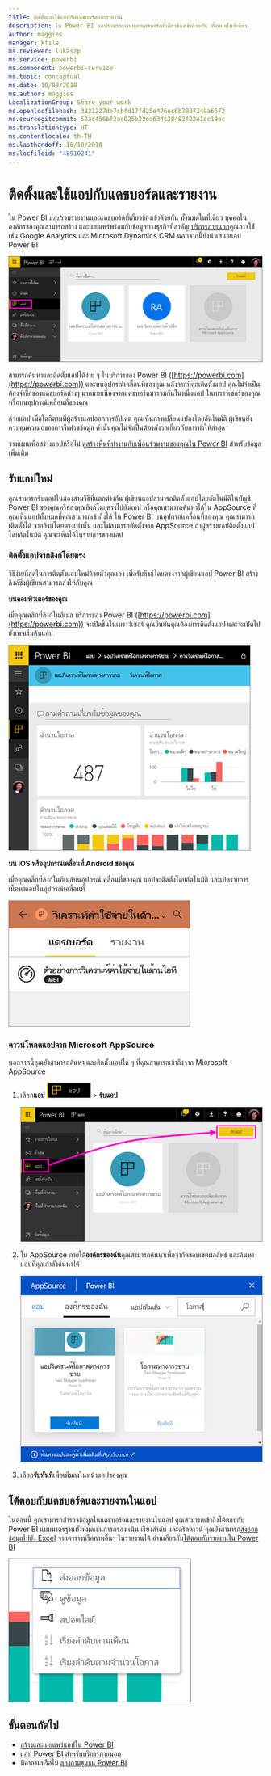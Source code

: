 ```yaml
---
title: ติดตั้งและใช้แอปกับแดชบอร์ดและรายงาน
description: ใน Power BI แอปรวมรายงานและแดชบอร์ดที่เกี่ยวข้องเข้าด้วยกัน ทั้งหมดในที่เดียว
author: maggies
manager: kfile
ms.reviewer: lukaszp
ms.service: powerbi
ms.component: powerbi-service
ms.topic: conceptual
ms.date: 10/08/2018
ms.author: maggies
LocalizationGroup: Share your work
ms.openlocfilehash: 3821227de7cbfd17fd25e476ec6b7807349a6672
ms.sourcegitcommit: 52ac456bf2ac025b22ea634c28482f22e1cc19ac
ms.translationtype: HT
ms.contentlocale: th-TH
ms.lasthandoff: 10/10/2018
ms.locfileid: "48910241"
---
```

# <a name="install-and-use-apps-with-dashboards-and-reports-in-power-bi"></a>ติดตั้งและใช้แอปกับแดชบอร์ดและรายงาน
ใน Power BI *แอป*รวมรายงานและแดชบอร์ดที่เกี่ยวข้องเข้าด้วยกัน ทั้งหมดในที่เดียว บุคคลในองค์กรของคุณสามารถสร้าง และเผยแพร่พร้อมกับข้อมูลทางธุรกิจที่สำคัญ [บริการภายนอก](service-connect-to-services.md)คุณอาจใช้่ เช่น Google Analytics และ Microsoft Dynamics CRM นอกจากนี้ยังนำเสนอแอป Power BI 

![แอปใน Power BI](media/service-install-use-apps/power-bi-apps-left-nav.png)

สามารถค้นหาและติดตั้งแอปได้ง่าย ๆ ในบริการของ Power BI ([https://powerbi.com](https://powerbi.com)) และบนอุปกรณ์เคลื่อนที่ของคุณ หลังจากที่คุณติดตั้งแอป คุณไม่จำเป็นต้องจำชื่อของแดชบอร์ดต่างๆ มากมายเนื่องจากแดชบอร์ดมารวมกันในหนึ่งแอป ในเบราว์เซอร์ของคุณ หรือบนอุปกรณ์เคลื่อนที่ของคุณ

ด้วยแอป เมื่อใดก็ตามที่ผู้สร้างแอปออกการอัปเดต คุณเห็นการเปลี่ยนแปลงโดยอัตโนมัติ ผู้เขียนยังควบคุมความถของการรีเฟรชข้อมูล ดังนั้นคุณไม่จำเป็นต้องกังวลเกี่ยวกับการทำให้ล่าสุด 

วางแผนเพื่อสร้างแอปหรือไม่ ดู[สร้างพื้นที่ทำงานกับเพื่อนร่วมงานของคุณใน Power BI](service-create-distribute-apps.md) สำหรับข้อมูลเพิ่มเติม

## <a name="get-a-new-app"></a>รับแอปใหม่
คุณสามารถรับแอปในสองสามวิธีที่แตกต่างกัน ผู้เขียนแอปสามารถติดตั้งแอปโดยอัตโนมัติในบัญชี Power BI ของคุณหรือส่งคุณลิงก์โดยตรงไปยังแอป หรือคุณสามารถค้นหาได้ใน AppSource ที่คุณเห็นแอปทั้งหมดที่คุณสามารถเข้าถึงได้ ใน Power BI บนอุปกรณ์เคลื่อนที่ของคุณ คุณสามารถเติดตั้งได้ จากลิงก์โดยตรงเท่านั้น และไม่สามารถตัดตั้งจาก AppSource ถ้าผู้สร้างแอปติดตั้งแอปโดยอัตโนมัติ คุณจะเห็นได้ในรายการของแอป

### <a name="install-an-app-from-a-direct-link"></a>ติดตั้งแอปจากลิงก์โดยตรง
วิธีง่ายที่สุดในการติดตั้งแอปใหม่ด้วยตัวคุณเอง เพื่อรับลิงก์โดยตรงจากผู้เขียนแอป Power BI สร้างลิงค์ซึ่งผู้เขียนสามารถส่งให้กับคุณ

**บนคอมพิวเตอร์ของคุณ** 

เมื่อคุณคลิกที่ลิงก์ในอีเมล บริการของ Power BI ([https://powerbi.com](https://powerbi.com)) จะเปิดขึ้นในเบราว์เซอร์ คุณยืนยันคุณต้องการติดตั้งแอป และจะเปิดไปยังเพจเริ่มต้นแอป

![แอปเพจเริ่มต้นใน Power BI service](media/service-install-use-apps/power-bi-app-landing-page-opportunity-480.png)

**บน iOS หรืออุปกรณ์เคลื่อนที่ Android ของคุณ** 

เมื่อคุณคลิ๊กที่ลิงก์ในอีเมล์บนอุปกรณ์เคลื่อนที่ของคุณ แอปจะติดตั้งโดยอัตโนมัติ และเปิดรายการเนื้อหาแอปในอุปกรณ์เคลื่อนที่ 

![รายการเนื้อหาแอปบนอุปกรณ์เคลื่อนที่](media/service-install-use-apps/power-bi-app-index-it-spend-360.png)

### <a name="get-the-app-from-microsoft-appsource"></a>ดาวน์โหลดแอปจาก Microsoft AppSource
นอกจากนี้คุณยังสามารถค้นหา และติดตั้งแอปใด ๆ ที่คุณสามารถเข้าถึงจาก Microsoft AppSource 

1. เลือก**แอป** ![แอปในบานหน้าต่างนำทางด้านซ้าย](media/service-install-use-apps/power-bi-apps-bar.png) > **รับแอป** 
   
     ![ไอคอนรับแอป](media/service-install-use-apps/power-bi-service-apps-get-apps-oppty.png)
2. ใน AppSource ภายใต้**องค์กรของฉัน**คุณสามารถค้นหาเพื่อจำกัดขอบเขตผลลัพธ์ และค้นหาแอปที่คุณกำลังค้นหาได้
   
     ![ใน AppSource ภายใต้องค์กรของฉัน](media/service-install-use-apps/power-bi-appsource-my-org.png)
3. เลือก**รับทันที**เพื่อเพิ่มลงในหน้าแอปของคุณ 

## <a name="interact-with-the-dashboards-and-reports-in-the-app"></a>โต้ตอบกับแดชบอร์ดและรายงานในแอป
ในตอนนี้ คุณสามารถสำรวจข้อมูลในแดชบอร์ดและรายงานในแอป คุณสามารถเข้าถึงโต้ตอบกับ Power BI แบบมาตรฐานทั้งหมดเช่นการกรอง เน้น เรียงลำดับ และดริลดาวน์ คุณยังสามารถ[ส่งออกข้อมูลไปยัง Excel](visuals/power-bi-visualization-export-data.md) จากตารางหรือภาพอื่นๆ ในรายงานได้ อ่านเกี่ยวกับ[โต้ตอบกับรายงานใน Power BI](service-reading-view-and-editing-view.md) 

![ส่งออกข้อมูลจาก Power BI visual](media/service-install-use-apps/power-bi-service-export-data-visual.png)



## <a name="next-steps"></a>ขั้นตอนถัดไป
* [สร้างและเผยแพร่แอปใน Power BI](service-create-distribute-apps.md)
* [แอป Power BI สำหรับบริการภายนอก](service-connect-to-services.md)
* มีคำถามหรือไม่ [ลองถามชุมชน Power BI](http://community.powerbi.com/)

